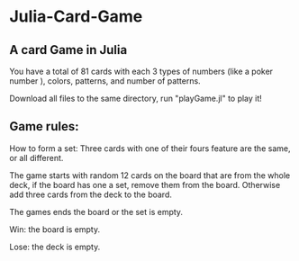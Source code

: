 # Julia-Card-Game

## A card Game in Julia

You have a total of 81 cards with each 3 types of numbers (like a poker number ), colors, patterns, and number of patterns.

Download all files to the same directory, run "playGame.jl" to play it!


## Game rules:
How to form a set: Three cards with one of their fours feature are the same, or all different.

The game starts with random 12 cards on the board that are from the whole deck, if the board has one a set, remove them from the board. Otherwise add three cards from the deck to the board. 

The games ends the board or the set is empty.

Win: the board is empty.

Lose: the deck is empty.
